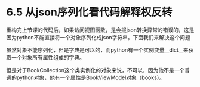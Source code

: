 # 6.5 从json序列化看代码解释权反转

重构完上节课的代码后，如果访问视图函数，是会报json转换异常的错误的，这是因为python不能直接将一个对象序列化成json字符串。下面我们来解决这个问题


虽然对象不能序列化，但是字典是可以的，而python有一个实例变量\_\_dict__来获取一个对象所有属性组成的字典。

但是对于BookCollection这个类实例化的对象来说，不可以，因为他不是一个普通的python对象，他有一个属性是BookViewModel对象（books）。